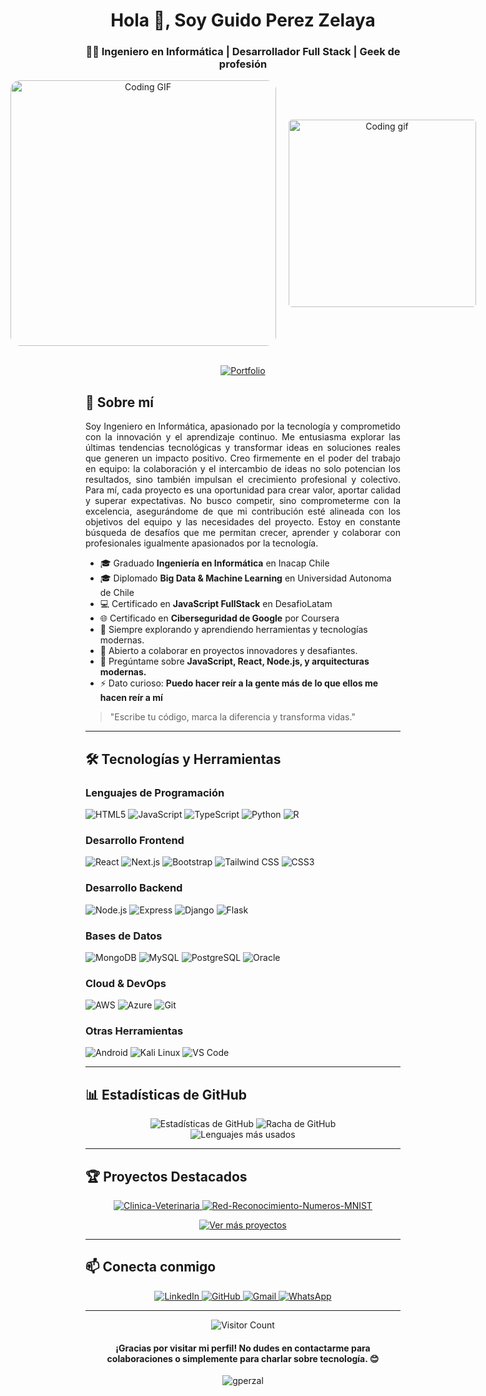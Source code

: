 <h1 align="center">Hola 👋, Soy Guido Perez Zelaya</h1>

<h3 align="center">👨‍💻 Ingeniero en Informática | Desarrollador Full Stack | Geek de profesión</h3>

<div align="center" style="display: flex; justify-content: center; align-items: center; gap: 20px;">
  <img src="https://miro.medium.com/v2/resize:fit:720/format:webp/1*yw0TnheAGN-LPneDaTlaxw.gif" alt="Coding GIF" width="425px" style="border-radius: 15px;">
  <img src="https://media.giphy.com/media/qgQUggAC3Pfv687qPC/giphy.gif" alt="Coding gif" width="300px" style="border-radius: 5px;" />
</div>
<br>
<p align="center" >
  <a href="https://gperzal.vercel.app" target="_blank">
    <img src="https://img.shields.io/badge/Portfolio-FF5722?style=for-the-badge&logo=todoist&logoColor=white" alt="Portfolio" />
  </a>
</p>

<h2>🚀 Sobre mí</h2>

<p align="justify">
Soy Ingeniero en Informática, apasionado por la tecnología y comprometido con la innovación y el aprendizaje continuo. Me entusiasma explorar las últimas tendencias tecnológicas y transformar ideas en soluciones reales que generen un impacto positivo.
Creo firmemente en el poder del trabajo en equipo: la colaboración y el intercambio de ideas no solo potencian los resultados, sino también impulsan el crecimiento profesional y colectivo. Para mí, cada proyecto es una oportunidad para crear valor, aportar calidad y superar expectativas.
No busco competir, sino comprometerme con la excelencia, asegurándome de que mi contribución esté alineada con los objetivos del equipo y las necesidades del proyecto. Estoy en constante búsqueda de desafíos que me permitan crecer, aprender y colaborar con profesionales igualmente apasionados por la tecnología.
</p>

- 🎓 Graduado **Ingeniería en Informática** en Inacap Chile
- 🎓 Diplomado **Big Data & Machine Learning** en Universidad Autonoma de Chile
- 💻 Certificado en **JavaScript FullStack** en DesafioLatam
- 🌐 Certificado en **Ciberseguridad de Google** por Coursera
- 🌱 Siempre explorando y aprendiendo herramientas y tecnologías modernas.
- 👯 Abierto a colaborar en proyectos innovadores y desafiantes.
- 💬 Pregúntame sobre **JavaScript, React, Node.js, y arquitecturas modernas.**
- ⚡ Dato curioso: **Puedo hacer reír a la gente más de lo que ellos me hacen reír a mí**

> "Escribe tu código, marca la diferencia y transforma vidas."

---

## 🛠️ Tecnologías y Herramientas


### Lenguajes de Programación

![HTML5](https://img.shields.io/badge/-HTML5-E34F26?style=flat-square&logo=html5&logoColor=white)
![JavaScript](https://img.shields.io/badge/-JavaScript-F7DF1E?style=flat-square&logo=javascript&logoColor=black)
![TypeScript](https://img.shields.io/badge/-TypeScript-007ACC?style=flat-square&logo=typescript&logoColor=white)
![Python](https://img.shields.io/badge/-Python-3776AB?style=flat-square&logo=python&logoColor=white)
![R](https://img.shields.io/badge/-R-276DC3?style=flat-square&logo=r&logoColor=white)

### Desarrollo Frontend

![React](https://img.shields.io/badge/-React-61DAFB?style=flat-square&logo=react&logoColor=black)
![Next.js](https://img.shields.io/badge/-Next.js-000000?style=flat-square&logo=next.js&logoColor=white)
![Bootstrap](https://img.shields.io/badge/-Bootstrap-7952B3?style=flat-square&logo=bootstrap&logoColor=white)
![Tailwind CSS](https://img.shields.io/badge/-Tailwind_CSS-38B2AC?style=flat-square&logo=tailwind-css&logoColor=white)
![CSS3](https://img.shields.io/badge/-CSS3-1572B6?style=flat-square&logo=css3&logoColor=white)

### Desarrollo Backend

![Node.js](https://img.shields.io/badge/-Node.js-339933?style=flat-square&logo=node.js&logoColor=white)
![Express](https://img.shields.io/badge/-Express-000000?style=flat-square&logo=express&logoColor=white)
![Django](https://img.shields.io/badge/-Django-092E20?style=flat-square&logo=django&logoColor=white)
![Flask](https://img.shields.io/badge/-Flask-000000?style=flat-square&logo=flask&logoColor=white)

### Bases de Datos

![MongoDB](https://img.shields.io/badge/-MongoDB-47A248?style=flat-square&logo=mongodb&logoColor=white)
![MySQL](https://img.shields.io/badge/-MySQL-4479A1?style=flat-square&logo=mysql&logoColor=white)
![PostgreSQL](https://img.shields.io/badge/-PostgreSQL-336791?style=flat-square&logo=postgresql&logoColor=white)
![Oracle](https://img.shields.io/badge/-Oracle-F80000?style=flat-square&logo=oracle&logoColor=white)

### Cloud & DevOps

![AWS](https://img.shields.io/badge/-AWS-232F3E?style=flat-square&logo=amazon-aws&logoColor=white)
![Azure](https://img.shields.io/badge/-Azure-0089D6?style=flat-square&logo=microsoft-azure&logoColor=white)
![Git](https://img.shields.io/badge/-Git-F05032?style=flat-square&logo=git&logoColor=white)

### Otras Herramientas

![Android](https://img.shields.io/badge/-Android-3DDC84?style=flat-square&logo=android&logoColor=white)
![Kali Linux](https://img.shields.io/badge/-Kali_Linux-557C94?style=flat-square&logo=kali-linux&logoColor=white)
![VS Code](https://img.shields.io/badge/-VS_Code-007ACC?style=flat-square&logo=visual-studio-code&logoColor=white)

---

<h2>📊 Estadísticas de GitHub</h2>

<div align="center">
  <img src="https://github-readme-stats.vercel.app/api?username=gperzal&show_icons=true&theme=radical" alt="Estadísticas de GitHub" />
  <img src="https://github-readme-streak-stats.herokuapp.com/?user=gperzal&theme=radical" alt="Racha de GitHub" />
</div>

<div align="center">
  <img src="https://github-readme-stats.vercel.app/api/top-langs/?username=gperzal&layout=compact&theme=radical" alt="Lenguajes más usados" />
</div>

---

<h2>🏆 Proyectos Destacados</h2>

<div align="center">
  <a href="https://github.com/gperzal/Clinica-Veterinaria">
    <img src="https://github-readme-stats.vercel.app/api/pin/?username=gperzal&repo=Clinica-Veterinaria&theme=radical" alt="Clinica-Veterinaria" />
  </a>
  <a href="https://github.com/gperzal/Red-Reconocimiento-Numeros-MNIST">
    <img src="https://github-readme-stats.vercel.app/api/pin/?username=gperzal&repo=Red-Reconocimiento-Numeros-MNIST&theme=radical" alt="Red-Reconocimiento-Numeros-MNIST" />
  </a>
</div>

<p align="center">
  <a href="https://github.com/gperzal?tab=repositories" target="_blank">
    <img src="https://img.shields.io/badge/Ver%20más%20proyectos-FF5722?style=for-the-badge&logo=todoist&logoColor=white" alt="Ver más proyectos" />
  </a>
</p>

---

<h2>📫 Conecta conmigo</h2>

<p align="center">
  <a href="https://linkedin.com/in/guido-perez-zelaya-3b6a32113/" target="_blank">
    <img src="https://img.shields.io/badge/-LinkedIn-0077B5?style=for-the-badge&logo=linkedin&logoColor=white" alt="LinkedIn" />
  </a>
  <a href="https://github.com/gperzal" target="_blank">
    <img src="https://img.shields.io/badge/GitHub-100000?style=for-the-badge&logo=github&logoColor=white" alt="GitHub" />
  </a>
  <a href="mailto:gperzal@gmail.com">
    <img src="https://img.shields.io/badge/-Gmail-D14836?style=for-the-badge&logo=gmail&logoColor=white" alt="Gmail" />
  </a>
  <a href="https://wa.me/568998876935" target="_blank">
    <img src="https://img.shields.io/badge/-WhatsApp-25D366?style=for-the-badge&logo=whatsapp&logoColor=white" alt="WhatsApp" />
  </a>
</p>

---

<div align="center">
  <img src="https://profile-counter.glitch.me/gperzal/count.svg" alt="Visitor Count" />
</div>

<h4 align="center">¡Gracias por visitar mi perfil! No dudes en contactarme para colaboraciones o simplemente para charlar sobre tecnología. 😊</h4>
<p align="center">
  <img src="https://komarev.com/ghpvc/?username=gperzal&label=Visitas%20al%20perfil&color=0e75b6&style=flat" alt="gperzal" />
</p>
